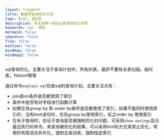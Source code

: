 ```yaml
---
layout: fragment
title: 数据库查询优化方法
tags: [sql, 调优]
description: 本文说明一般Sql查询的优化步骤
keywords: sql, 调优
mermaid: false
sequence: false
flow: false
mathjax: false
mindmap: false
mindmap2: false
---
```


sql查询优化，主要关注于查询计划中，所有的表，最好不要有全表扫描，临时表，filesort等等

通过命令`explain sql`检查sql的查询计划，主要关注点有：

- join表on条件是否都使用了索引
- 条件中是否有对字段进行函数计算
- 如果在有group by 和 order by条件是否都使用了索引，如果不能同时使用索引时，当有limit语句时，优先group by使用索引，反之order by 使用索引
- 在有子查询时，验证子查询是否被强制优化的问题，可采用`show warings`显示最近执行的命令，来查询被优化的结果，可以采用hint的方式来禁止优化，常用的有取消合并优化，强制主驱动表，强制指定索引

